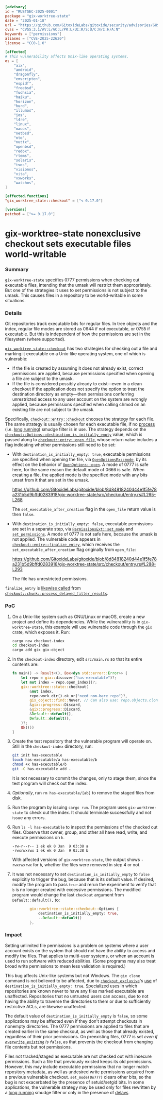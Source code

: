 ```toml
[advisory]
id = "RUSTSEC-2025-0001"
package = "gix-worktree-state"
date = "2025-01-18"
url = "https://github.com/GitoxideLabs/gitoxide/security/advisories/GHSA-fqmf-w4xh-33rh"
cvss = "CVSS:3.1/AV:L/AC:L/PR:L/UI:R/S:U/C:N/I:H/A:N"
keywords = ["permissions"]
aliases = ["CVE-2025-22620"]
license = "CC0-1.0"

[affected]
# This vulnerability affects Unix-like operating systems.
os = [
    "aix",
    "android",
    "dragonfly",
    "emscripten",
    "espidf",
    "freebsd",
    "fuchsia",
    "haiku",
    "horizon",
    "hurd",
    "illumos",
    "ios",
    "l4re",
    "linux",
    "macos",
    "netbsd",
    "nto",
    "nuttx",
    "openbsd",
    "redox",
    "rtems",
    "solaris",
    "tvos",
    "visionos",
    "vita",
    "vxworks",
    "watchos",
]

[affected.functions]
"gix_worktree_state::checkout" = ["< 0.17.0"]

[versions]
patched = [">= 0.17.0"]
```

# gix-worktree-state nonexclusive checkout sets executable files world-writable

### Summary

`gix-worktree-state` specifies 0777 permissions when checking out executable files, intending that the umask will restrict them appropriately. But one of the strategies it uses to set permissions is not subject to the umask. This causes files in a repository to be world-writable in some situations.

### Details

Git repositories track executable bits for regular files. In tree objects and the index, regular file modes are stored as 0644 if not executable, or 0755 if executable. But this is independent of how the permissions are set in the filesystem (where supported).

[`gix_worktree_state::checkout`](https://github.com/GitoxideLabs/gitoxide/blob/8d84818240d44e1f5fe78a231b5d9bffd0283918/gix-worktree-state/src/checkout/function.rs#L8-L35) has two strategies for checking out a file and marking it executable on a Unix-like operating system, one of which is vulnerable:

- If the file is created by assuming it does not already exist, correct permissions are applied, because permissions specified when opening a file are subject to the umask.
- If the file is considered possibly already to exist—even in a clean checkout if the application does not specify the option to treat the destination directory as empty—then permissions conferring unrestricted access to any user account on the system are wrongly applied, because permissions specified when calling chmod on an existing file are not subject to the umask. 

Specifically, [`checkout::entry::checkout`](https://github.com/GitoxideLabs/gitoxide/blob/8d84818240d44e1f5fe78a231b5d9bffd0283918/gix-worktree-state/src/checkout/entry.rs#L56-L191) chooses the strategy for each file. The same strategy is usually chosen for each executable file, if no [process](https://github.com/git/git/blob/a60673e9252b08d4eca90543b3729f4798b9aafd/Documentation/RelNotes/2.11.0.txt#L149-L154) (i.e. [long running](https://github.com/GitoxideLabs/gitoxide/discussions/996)) smudge filter is in use. The strategy depends on the [`checkout::Options::destination_is_initially_empty`](https://github.com/GitoxideLabs/gitoxide/blob/8d84818240d44e1f5fe78a231b5d9bffd0283918/gix-worktree-state/src/checkout/mod.rs#L50-L53) value, which is passed along to [`checkout::entry::open_file`](https://github.com/GitoxideLabs/gitoxide/blob/8d84818240d44e1f5fe78a231b5d9bffd0283918/gix-worktree-state/src/checkout/entry.rs#L253-L277), whose return value includes a flag indicating whether permissions still need to be set:

- With `destination_is_initially_empty: true`, executable permissions are specified when opening the file, via [`OpenOptionsEx::mode`](https://doc.rust-lang.org/std/os/unix/fs/trait.OpenOptionsExt.html#tymethod.mode), by its effect on the behavior of [`OpenOptions::open`](https://doc.rust-lang.org/std/fs/struct.OpenOptions.html#method.open). A mode of 0777 is safe here, for the same reason the default mode of 0666 is safe. When creating a file, the applied mode is the specified mode with any bits unset from it that are set in the umask.

   https://github.com/GitoxideLabs/gitoxide/blob/8d84818240d44e1f5fe78a231b5d9bffd0283918/gix-worktree-state/src/checkout/entry.rs#L265-L268

  The `set_executable_after_creation` flag in the `open_file` return value is then `false`.

- With `destination_is_initially_empty: false`, executable permissions are set in a separate step, via [`PermissionsExt::set_mode`](https://doc.rust-lang.org/beta/std/os/unix/fs/trait.PermissionsExt.html#tymethod.set_mode) and [`set_permissions`](https://doc.rust-lang.org/beta/std/fs/fn.set_permissions.html). A mode of 0777 is not safe here, because the umask is not applied. The vulnerable code appears in [`checkout::entry::finalize_entry`](https://github.com/GitoxideLabs/gitoxide/blob/8d84818240d44e1f5fe78a231b5d9bffd0283918/gix-worktree-state/src/checkout/entry.rs#L279-L299), which receives the `set_executable_after_creation` flag originally from `open_file`:

  https://github.com/GitoxideLabs/gitoxide/blob/8d84818240d44e1f5fe78a231b5d9bffd0283918/gix-worktree-state/src/checkout/entry.rs#L288-L293

  The file has unrestricted permissions.

`finalize_entry` is [likewise called](https://github.com/GitoxideLabs/gitoxide/blob/8d84818240d44e1f5fe78a231b5d9bffd0283918/gix-worktree-state/src/checkout/chunk.rs#L229-L236) from [`checkout::chunk::process_delayed_filter_results`](https://github.com/GitoxideLabs/gitoxide/blob/8d84818240d44e1f5fe78a231b5d9bffd0283918/gix-worktree-state/src/checkout/chunk.rs#L157-L259).

### PoC

1. On a Unix-like system such as GNU/Linux or macOS, create a new project and define its dependencies. While the vulnerability is in `gix-worktree-state`, this example will use vulnerable code through the `gix` crate, which exposes it. Run:

   ```sh
   cargo new checkout-index
   cd checkout-index
   cargo add gix gix-object
   ```

2. In the `checkout-index` directory, edit `src/main.rs` so that its entire contents are:

   ```rust
   fn main() -> Result<(), Box<dyn std::error::Error>> {
       let repo = gix::discover("has-executable")?;
       let mut index = repo.open_index()?;
       gix::worktree::state::checkout(
           &mut index,
           repo.work_dir().ok_or("need non-bare repo")?,
           gix_object::find::Never, // Can also use: repo.objects.clone()
           &gix::progress::Discard,
           &gix::progress::Discard,
           &Default::default(),
           Default::default(),
       )?;
       Ok(())
   }
   ```

3. Create the test repository that the vulnerable program will operate on. Still in the `checkout-index` directory, run:

   ```sh
   git init has-executable
   touch has-executable/a has-executable/b
   chmod +x has-executable/b
   git -C has-executable add .
   ```

   It is not necessary to commit the changes, only to stage them, since the test program will check  out the index.

4. *Optionally*, run `rm has-executable/[ab]` to remove the staged files from disk.

5. Run the program by issuing `cargo run`. The program uses `gix-worktree-state` to check out the index. It should terminate successfully and not issue any errors.

6. Run `ls -l has-executable` to inspect the permissions of the checked out files. Observe that owner, group, and other all have read, write, and execute permissions on `b`.

   ```text
   -rw-r--r-- 1 ek ek 0 Jan  9 03:38 a
   -rwxrwxrwx 1 ek ek 0 Jan  9 03:38 b
   ```

   With affected versions of `gix-worktree-state`, the output shows `-rwxrwxrwx` for `b`, whether the files were removed in step 4 or not.

7. It was not necessary to set `destination_is_initially_empty` to `false` explicitly to trigger the bug, because that is its default value. If desired, modify the program to pass `true` and rerun the experiment to verify that `b` is no longer created with excessive permissions. The modified program would change the last `checkout` argument from `Default::default(),` to:

   ```rust
           gix::worktree::state::checkout::Options {
               destination_is_initially_empty: true,
               ..Default::default()
           },
   ```

### Impact

Setting unlimited file permissions is a problem on systems where a user account exists on the system that should not have the ability to access and modify the files. That applies to multi-user systems, or when an account is used to run software with reduced abilities. (Some programs may also treat broad write permissions to mean less validation is required.)

This bug affects Unix-like systems but not Windows. The `gix clone` command is not believed to be affected, due to [`checkout_exclusive`](https://github.com/GitoxideLabs/gitoxide/blob/af704f57bb9480c47cdd393465264d586f1d4562/gitoxide-core/src/index/checkout.rs#L14-L172)'s [use](https://github.com/GitoxideLabs/gitoxide/blob/af704f57bb9480c47cdd393465264d586f1d4562/gitoxide-core/src/index/checkout.rs#L61) of `destination_is_initially_empty: true`. Specialized uses in which repositories are known never to have any files marked executable are unaffected. Repositories that no untrusted users can access, due to not having the ability to traverse the directories to them or due to sufficiently restrictive ACLs, are likewise unaffected.

The default value of `destination_is_initially_empty` is `false`, so some applications may be affected even if they don't attempt checkouts in nonempty directories. The 0777 permissions are applied to files that are created earlier in the same checkout, as well as those that already existed, regardless of their prior permissions. On preexisting files, 0777 is set *even if [`overwrite_existing`](https://github.com/GitoxideLabs/gitoxide/blob/8d84818240d44e1f5fe78a231b5d9bffd0283918/gix-worktree-state/src/checkout/mod.rs#L54-L58) is `false`*, as that prevents the checkout from changing file contents but not permissions.

Files not tracked/staged as executable are not checked out with insecure permissions. Such a file that previously existed keeps its old permissions. However, this may include executable permissions that no longer match repository metadata, as well as undesired write permissions acquired from a previous vulnerable checkout. `set_mode(0o777)` clears other bits, so the bug is not exacerbated by the presence of setuid/setgid bits. In some applications, the vulnerable strategy may be used only for files rewritten by a [long running](https://git-scm.com/docs/gitattributes/2.40.0#_long_running_filter_process) smudge filter or only in the presence of [delays](https://git-scm.com/docs/gitattributes/2.40.0#_delay).
